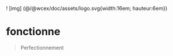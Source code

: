 <!--DESC: {"icon":"explore"} -->
! [img] (@/@wcex/doc/assets/logo.svg{width:16em; hauteur:6em})
# fonctionne
> Perfectionnement


